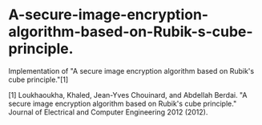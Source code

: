 # A-secure-image-encryption-algorithm-based-on-Rubik-s-cube-principle.
Implementation of "A secure image encryption algorithm based on Rubik's cube principle."[1]

[1] Loukhaoukha, Khaled, Jean-Yves Chouinard, and Abdellah Berdai. "A secure image encryption algorithm based on Rubik's cube principle." Journal of Electrical and Computer Engineering 2012 (2012).
